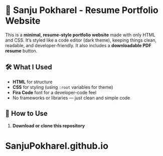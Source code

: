 # 💼 Sanju Pokharel - Resume Portfolio Website

This is a **minimal, resume-style portfolio website** made with only HTML and CSS. It’s styled like a code editor (dark theme), keeping things clean, readable, and developer-friendly. It also includes a **downloadable PDF resume** button.

## 🛠 What I Used
- **HTML** for structure
- **CSS** for styling (using `:root` variables for theme)
- **Fira Code** font for a developer-code feel
- No frameworks or libraries — just clean and simple code

## 📁 How to Use

1. **Download or clone this repository**

# SanjuPokharel.github.io
